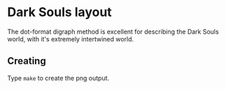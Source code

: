 Dark Souls layout
=================

The dot-format digraph method is excellent for describing the Dark Souls world, with it's extremely intertwined world.

Creating
------------

Type `make` to create the png output.
